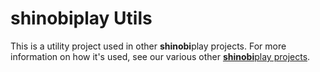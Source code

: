 # shinobiplay Utils
This is a utility project used in other **shinobi**play projects. For more information on how it's used, see our various other [**shinobi**play projects](https://github.com/ShinobiControls?query=play-).
